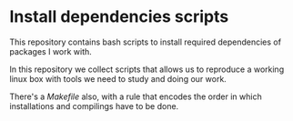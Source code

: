 
# Install dependencies scripts
This repository contains bash scripts to install required dependencies of packages I work with.

In this repository we collect scripts that allows us to reproduce a working linux box with
tools we need to study and doing our work.

There's a *Makefile* also, with a rule that encodes the order in which installations and
compilings have to be done.
